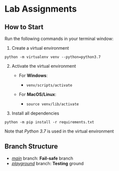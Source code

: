 # Lab Assignments

## How to Start
Run the following commands in your terminal window:

1. Create a virtual environment
```console
python -m virtualenv venv --python=python3.7
```

2. Activate the virtual environment

   *  For **Windows**:
      *  ```console
         venv/scripts/activate
         ```
   *  For **MacOS/Linux**:
      *  ```console
         source venv/lib/activate
         ```

3. Install all dependencies
```console
python -m pip install -r requirements.txt
```

Note that *Python 3.7* is used in the virtual environment

## Branch Structure
* [*main*](https://github.com/Neo-Zenith/SC3000-artificial-intelligence/tree/main) branch: <b>Fail-safe</b> branch
* [*playground*](https://github.com/Neo-Zenith/SC3000-artificial-intelligence/tree/playground) branch: <b>Testing</b> ground
